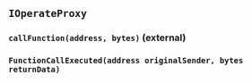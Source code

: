 ## `IOperateProxy`






### `callFunction(address, bytes)` (external)






### `FunctionCallExecuted(address originalSender, bytes returnData)`





